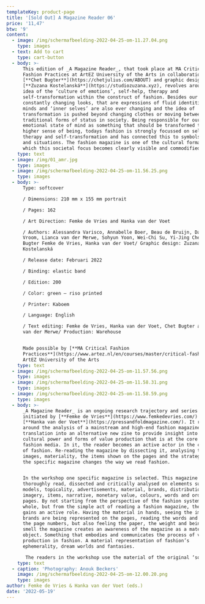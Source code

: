 ```yaml
---
templateKey: product-page
title: '[Sold Out] A Magazine Reader 06'
price: '11,47'
btw: '9'
content:
  - image: /img/schermafbeelding-2022-04-25-om-11.27.04.png
    type: images
  - text: Add to cart
    type: cart-button
  - body: >-
      This edition of _A Magazine Reader_, that took place at MA Critical
      Fashion Practices at ArtEZ University of the Arts in collaboration with
      [**Chet Bugter**](https://chetjulius.com/ABOUT) and graphic designer
      [**Zuzana Kostelanská**](https://studiozuzana.xyz), revolves around the
      idea of the ‘culture of emotions’, self-help, therapy and
      self-transformation within the construct of fashion. Besides our
      constantly changing looks, that are expressions of fluid identities, our
      minds and ‘inner selves’ are also ever changing and the idea of
      transformation is pushed beyond changing clothes or moving between
      traditional forms of status in society. Being responsible for our own
      emotional state of mind as something that should be transformed to a
      higher sense of being, todays fashion is strongly focussed on self-care,
      therapy and self-transformation and has connected this to symbols, object
      and situations. The fashion magazine is one of the cultural formats in
      which this societal focus becomes clearly visible and commodified.
    type: text
  - image: /img/01_amr.jpg
    type: images
  - image: /img/schermafbeelding-2022-04-25-om-11.56.25.png
    type: images
  - body: >-
      Type: softcover

      / Dimensions: 210 mm x 155 mm portrait

      / Pages: 162

      / Art Direction: Femke de Vries and Hanka van der Voet

      / Authors: Alessandra Varisco, Annabelle Boer, Beau de Bruijn, Dalila de
      Vroom, Lianca van der Merwe, Sohyun Yoon, Wei-Chi Su, Yi-Jing Chen, Chet
      Bugter Femke de Vries, Hanka van der Voet/ Graphic design: Zuzana
      Kostelanská

      / Release date: Februari 2022

      / Binding: elastic band

      / Edition: 200

      / Color: green – riso printed

      / Printer: Kaboem

      / Language: English

      / Text editing: Femke de Vries, Hanka van der Voet, Chet Bugter and Lianca
      van der Merwe/ Production: Warehouse 


      Made possible by [**MA Critical Fashion
      Practices**](https://www.artez.nl/en/courses/master/critical-fashion-practices),
      ArtEZ University of the Arts
    type: text
  - image: /img/schermafbeelding-2022-04-25-om-11.57.56.png
    type: images
  - image: /img/schermafbeelding-2022-04-25-om-11.58.31.png
    type: images
  - image: /img/schermafbeelding-2022-04-25-om-11.58.59.png
    type: images
  - body: >-
      _A Magazine Reader_ is an ongoing research trajectory and series of zines
      initiated by [**Femke de Vries**](https://www.femkedevries.com/) and
      [**Hanka van der Voet**](https://pressandfoldmagazine.com/). It revolves
      around the analysis of a mainstream and high-end fashion magazine and its
      translation into an alternative new zine to provide insight into the
      cultural power and forms of value production that is at the core of
      fashion media. In it, the reader becomes an active actor in the construct
      of fashion. Re-reading the magazine by dissecting it, analysing the words,
      images, materiality, the items shown on the pages and the strategies of
      the specific magazine changes the way we read fashion.


      In the workshop one specific magazine is selected. This magazine is
      thoroughly read, dissected and critically analysed on elements such as
      models, topicality, advertisements, material, brands, distribution,
      imagery, items, narrative, monetary value, colours, words and order of
      pages. By not starting from the perspective of the fashion system as a
      whole, but from the simple act of reading a fashion magazine, the reader
      gains an active role. Having the material in hands, seeing the images, how
      brands are being represented on the pages, reading the words and tracing
      the page numbers, but also feeling the paper, the weight and being able to
      smell the magazine creates an awareness of the magazine as a material
      object. Something that embodies and communicates the process of value
      production in fashion. A material representation of fashion’s
      ephemerality, dream worlds and fantasies.

       The readers in the workshop use the material of the original ‘source magazine’ to create a new zine that provides insight into the cultural power and forms of value production that is at the core of fashion media. The existing material is elaborated on by connecting with other material (theories, visuals, artistic explorations). As such, A Magazine Reader focuses on the reader as an active participant – someone with agency rather than a passive consumer – in the process of creating fashion. Reading becomes making.
    type: text
  - caption: 'Photography: Anouk Beckers'
    image: /img/schermafbeelding-2022-04-25-om-12.00.20.png
    type: images
author: Femke de Vries & Hanka van der Voet (eds.)
date: '2022-05-19'
---
```


